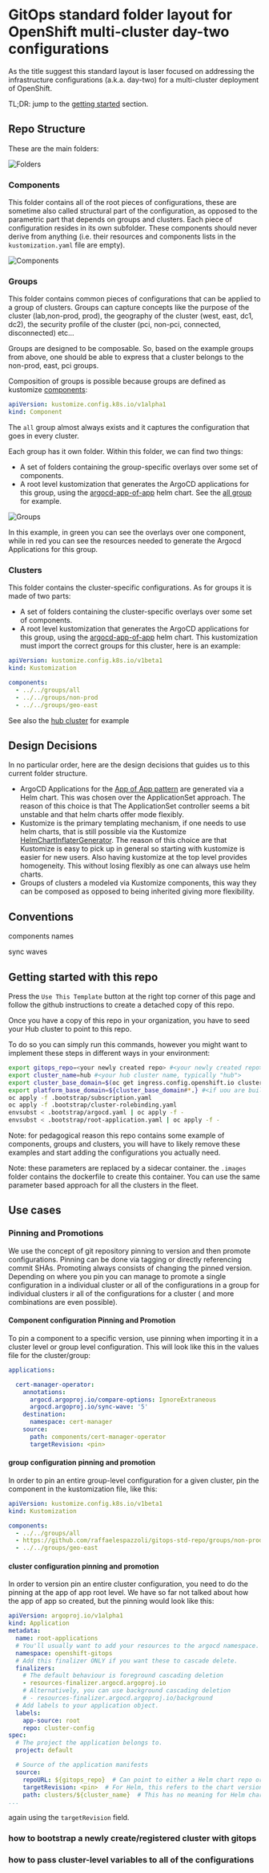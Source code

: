 # GitOps standard folder layout for OpenShift multi-cluster day-two configurations

As the title suggest this standard layout is laser focused on addressing the infrastructure configurations (a.k.a. day-two) for a multi-cluster deployment of OpenShift.

TL;DR: jump to the [getting started](#getting-started-with-this-repo) section.

## Repo Structure

These are the main folders:

![Folders](.docs/media/folders.png "Folders")

### Components

This folder contains all of the root pieces of configurations, these are sometime also called structural part of the configuration, as opposed to the parametric part that depends on groups and clusters. Each piece of configuration resides in its own subfolder. These components should never derive from anything (i.e. their resources and components lists in the `kustomization.yaml` file are empty).

![Components](.docs/media/components.png "Components")

### Groups

This folder contains common pieces of configurations that can be applied to a group of clusters. Groups can capture concepts like the purpose of the cluster (lab,non-prod, prod), the geography of the cluster (west, east, dc1, dc2), the security profile of the cluster (pci, non-pci, connected, disconnected) etc...

Groups are designed to be composable. So, based on the example groups from above, one should be able to express that a cluster belongs to the non-prod, east, pci groups.

Composition of groups is possible because groups are defined as kustomize [components](https://kubectl.docs.kubernetes.io/references/kustomize/kustomization/components/):

```yaml
apiVersion: kustomize.config.k8s.io/v1alpha1
kind: Component
```

The `all` group almost always exists and it captures the configuration that goes in every cluster.

Each group has it own folder. Within this folder, we can find two things: 

- A set of folders containing the group-specific overlays over some set of components.
- A root level kustomization that generates the ArgoCD applications for this group, using the [argocd-app-of-app](.helm/charts/argocd-app-of-app/) helm chart. See the [all group](./groups/all/kustomization.yaml) for example.

![Groups](.docs/media/groups.png "Groups")

In this example, in green you can see the overlays over one component, while in red you can see the resources needed to generate the Argocd Applications for this group.

### Clusters

This folder contains the cluster-specific configurations. As for groups it is made of two parts:

- A set of folders containing the cluster-specific overlays over some set of components.
- A root level kustomization that generates the ArgoCD applications for this group, using the [argocd-app-of-app](.helm/charts/argocd-app-of-app/) helm chart. This kustomization must import the correct groups for this cluster, here is an example:

```yaml
apiVersion: kustomize.config.k8s.io/v1beta1
kind: Kustomization

components:
  - ../../groups/all
  - ../../groups/non-prod
  - ../../groups/geo-east
```

See also the [hub cluster](./clusters/hub/kustomization.yaml) for example

## Design Decisions

In no particular order, here are the design decisions that guides us to this current folder structure.

- ArgoCD Applications for the [App of App pattern](https://argo-cd.readthedocs.io/en/stable/operator-manual/cluster-bootstrapping/#app-of-apps-pattern) are generated via a Helm chart. This was chosen over the ApplicationSet approach. The reason of this choice is that The ApplicationSet controller seems a bit unstable and that helm charts offer mode flexibly.
- Kustomize is the primary templating mechanism, if one needs to use helm charts, that is still possible via the Kustomize [HelmChartInflaterGenerator](https://kubectl.docs.kubernetes.io/references/kustomize/builtins/#_helmchartinflationgenerator_). The reason of this choice are that Kustomize is easy to pick up in general so starting with kustomize is easier for new users. Also having kustomize at the top level provides homogeneity. This without losing flexibly as one can always use helm charts. 
- Groups of clusters a modeled via Kustomize components, this way they can be composed as opposed to being inherited giving more flexibility.

## Conventions

components names

sync waves

## Getting started with this repo

Press the `Use This Template` button at the right top corner of this page and follow the github instructions to create a detached copy of this repo.

Once you have a copy of this repo in your organization, you have to seed your Hub cluster to point to this repo.

To do so you can simply run this commands, however you might want to implement these steps in different ways in your environment:

```sh
export gitops_repo=<your newly created repo> #<your newly created repo>
export cluster_name=hub #<your hub cluster name, typically "hub">
export cluster_base_domain=$(oc get ingress.config.openshift.io cluster --template={{.spec.domain}} | sed -e "s/^apps.//")
export platform_base_domain=${cluster_base_domain#*.} #<if uou are building a fleet of cluster, they will probably all share a base domain, in this example we assume that a cluster domain is <cluster_name>.<platform_base_domain> >
oc apply -f .bootstrap/subscription.yaml
oc apply -f .bootstrap/cluster-rolebinding.yaml
envsubst < .bootstrap/argocd.yaml | oc apply -f -
envsubst < .bootstrap/root-application.yaml | oc apply -f -
```

Note: for pedagogical reason this repo contains some example of components, groups and clusters, you will have to likely remove these examples and start adding the configurations you actually need.

Note: these parameters are replaced by a sidecar container. the `.images` folder contains the dockerfile to create this container. You can use the same parameter based approach for all the clusters in the fleet.

## Use cases

### Pinning and Promotions

We use the concept of git repository pinning to version and then promote configurations. Pinning can be done via tagging or directly referencing commit SHAs.
Promoting always consists of changing the pinned version. Depending on where you pin you can manage to promote a single configuration in a individual cluster or all of the configurations in a group for individual clusters ir all of the configurations for a cluster ( and more combinations are even possible).

#### Component configuration Pinning and Promotion

To pin a component to a specific version, use pinning when importing it in a cluster level or group level configuration. This will look like this in the values file for the cluster/group:

```yaml
applications:

  cert-manager-operator:
    annotations:
      argocd.argoproj.io/compare-options: IgnoreExtraneous
      argocd.argoproj.io/sync-wave: '5'
    destination:
      namespace: cert-manager
    source:
      path: components/cert-manager-operator
      targetRevision: <pin>
```


#### group configuration pinning and promotion

In order to pin an entire group-level configuration for a given cluster, pin the component in the kustomization file, like this:

```yaml
apiVersion: kustomize.config.k8s.io/v1beta1
kind: Kustomization

components:
  - ../../groups/all
  - https://github.com/raffaelespazzoli/gitops-std-repo/groups/non-prod?ref=v1.0.6
  - ../../groups/geo-east

```

#### cluster configuration pinning and promotion

In order to version pin an entire cluster configuration, you need to do the pinning at the app of app root level. We have so far not talked about how the app of app so created, but the pinning would look like this:

```yaml
apiVersion: argoproj.io/v1alpha1
kind: Application
metadata:
  name: root-applications
  # You'll usually want to add your resources to the argocd namespace.
  namespace: openshift-gitops
  # Add this finalizer ONLY if you want these to cascade delete.
  finalizers:
    # The default behaviour is foreground cascading deletion
    - resources-finalizer.argocd.argoproj.io
    # Alternatively, you can use background cascading deletion
    # - resources-finalizer.argocd.argoproj.io/background
  # Add labels to your application object.
  labels:
    app-source: root
    repo: cluster-config
spec:
  # The project the application belongs to.
  project: default

  # Source of the application manifests
  source:
    repoURL: ${gitops_repo}  # Can point to either a Helm chart repo or a git repo.
    targetRevision: <pin>  # For Helm, this refers to the chart version.
    path: clusters/${cluster_name}  # This has no meaning for Helm charts pulled directly from a Helm repo instead of git.
...
```

again using the `targetRevision` field.

### how to bootstrap a newly create/registered cluster with gitops

### how to pass cluster-level variables to all of the configurations

